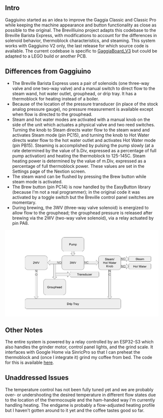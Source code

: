## Intro
Gaggiuino started as an idea to improve the Gaggia Classic and Classic Pro while keeping the machine appearance and button functionality as close as possible to the original. The Brevilliuino project adapts this codebase to the Breville Barista Express, with modifications to account for the differences in solenoid behavior, thermoblock characteristics, and steaming. This system works with Gaggiuino V2 only, the last release for which source code is available. The current codebase is specific to [GaggiaBoard_V3](https://github.com/banoz/CoffeeHat/tree/a1cdccbc4df707b2967d31b3c6e985c20c3fda71/Hardware/GaggiaBoard_V3) but could be adapted to a LEGO build or another PCB.

## Differences from Gaggiuino
- The Breville Barista Express uses a pair of solenoids (one three-way valve and one two-way valve) and a manual switch to direct flow to the steam wand, hot water outlet, grouphead, or drip tray. It has a thermoblock for heating instead of a boiler.
- Because of the location of the pressure transducer (in place of the stock analog pressure gauge), no pressure measurement is available except when flow is directed to the grouphead. 
- Steam and hot water modes are activated with a manual knob on the side of the unit which actuates a physical valve and two reed switches. Turning the knob to Steam directs water flow to the steam wand and activates Steam mode (pin PC15), and turning the knob to Hot Water directs water flow to the hot water outlet and activates Hot Water mode (pin PB15). Steaming is accomplished by pulsing the pump slowly (at a rate determined by the value of b.Div, expressed as a percentage of full pump activation) and heating the thermoblock to 125-145C. Steam heating power is determined by the value of m.Div, expressed as a percentage of full thermoblock power. These values are set in the Settings page of the Nextion screen. 
- The steam wand can be flushed by pressing the Brew button while steam mode is activated. 
- The Brew button (pin PC14) is now handled by the EasyButton library (because I'm not a real programmer); in the original code it was activated by a toggle switch but the Breville control panel switches are momentary. 
- During brewing, the 3WV (three-way valve solenoid) is energized to allow flow to the grouphead; the grouphead pressure is released after brewing via the 2WV (two-way valve solenoid), via a relay actuated by pin PA8.

![plumbing](/Plumbing.jpg)

## Other Notes
The entire system is powered by a relay controlled by an ESP32-S3 which also handles the grinder motor, control panel lights, and the grind scale. It interfaces with Google Home via SinricPro so that I can preheat the thermoblock and (once I integrate it) grind my coffee from bed. The code for this is available [here](https://github.com/oblongflight/Brevilliuino-Grinder).

## Unaddressed Issues
The temperature control has not been fully tuned yet and we are probably over- or undershooting the desired temperature in different flow states due to the location of the thermocouple and the ham-handed way I'm currently handling heating. The endgame is probably a flow-adjusted heating profile but I haven't gotten around to it yet and the coffee tastes good so far.
